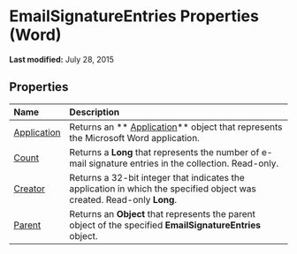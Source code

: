 
# EmailSignatureEntries Properties (Word)

 **Last modified:** July 28, 2015


## Properties



|**Name**|**Description**|
|:-----|:-----|
| [Application](76608d4b-770f-cb94-d80b-723df51431cc.md)|Returns an  ** [Application](d1cf6f8f-4e88-bf01-93b4-90a83f79cb44.md)** object that represents the Microsoft Word application.|
| [Count](3da9db15-d8a9-19cb-fd31-7defbec30af9.md)|Returns a  **Long** that represents the number of e-mail signature entries in the collection. Read-only.|
| [Creator](cca4c109-d018-50bf-72d0-0d84b1436aad.md)|Returns a 32-bit integer that indicates the application in which the specified object was created. Read-only  **Long**.|
| [Parent](90688623-acb9-e108-21d4-b10a5103232e.md)|Returns an  **Object** that represents the parent object of the specified **EmailSignatureEntries** object.|
